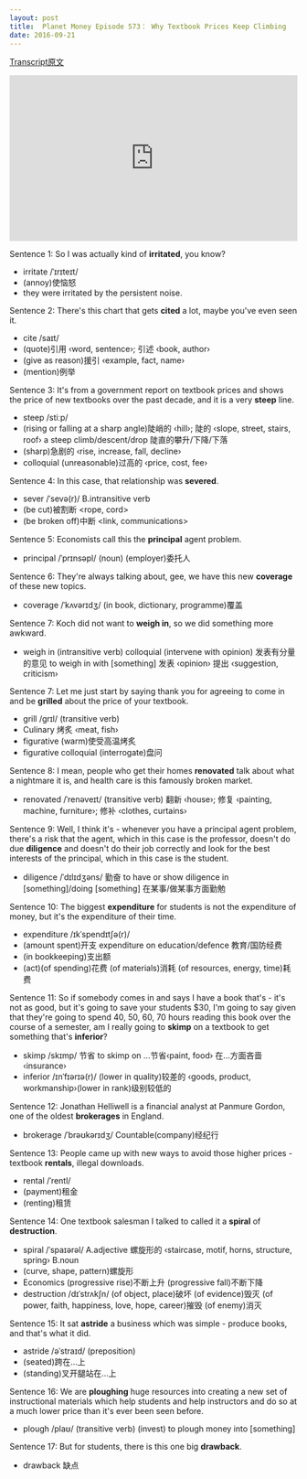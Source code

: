```yaml
---
layout: post
title:  Planet Money Episode 573： Why Textbook Prices Keep Climbing
date: 2016-09-21
---
```


[Transcript原文](http://www.npr.org/sections/money/2016/09/16/494266135/episode-573-why-textbook-prices-keep-climbing)

<iframe src="https://www.npr.org/player/embed/494266135/494267653" width="100%" height="290" frameborder="0" scrolling="no" title="NPR embedded audio player"></iframe>

Sentence 1: So I was actually kind of **irritated**, you know? 

- irritate /ˈɪrɪteɪt/ 
- (annoy)使恼怒 
- they were irritated by the persistent noise. 

Sentence 2: There's this chart that gets **cited** a lot, maybe you've even seen it. 

- cite /saɪt/ 
- (quote)引用 ‹word, sentence›; 引述 ‹book, author› 
- (give as reason)援引 ‹example, fact, name› 
- (mention)例举

Sentence 3: It's from a government report on textbook prices and shows the price of new textbooks over the past decade, and it is a very **steep** line. 

-  steep /stiːp/ 
- (rising or falling at a sharp angle)陡峭的 ‹hill›; 陡的 ‹slope, street, stairs, roof› a steep climb/descent/drop   陡直的攀升/下降/下落 
- (sharp)急剧的 ‹rise, increase, fall, decline›
- colloquial (unreasonable)过高的 ‹price, cost, fee› 

Sentence 4: In this case, that relationship was **severed**. 

- sever /ˈsevə(r)/ B.intransitive verb 
- (be cut)被割断 <rope, cord> 
- (be broken off)中断 <link, communications>

Sentence 5:  Economists call this the **principal** agent problem. 

- principal /ˈprɪnsəpl/ (noun) (employer)委托人 

Sentence 6: They're always talking about, gee, we have this new **coverage** of these new topics. 

- coverage /ˈkʌvərɪdʒ/ (in book, dictionary, programme)覆盖  

Sentence 7: Koch did not want to **weigh in**, so we did something more awkward. 

- weigh in (intransitive verb) colloquial (intervene with opinion) 发表有分量的意见 to weigh in with [something] 发表 ‹opinion› 提出 ‹suggestion, criticism›  

Sentence 7: Let me just start by saying thank you for agreeing to come in and be **grilled** about the price of your textbook.

- grill /grɪl/ (transitive verb) 
- Culinary 烤炙 ‹meat, fish› 
- figurative (warm)使受高温烤炙 
- figurative colloquial (interrogate)盘问 

Sentence 8: I mean, people who get their homes **renovated** talk about what a nightmare it is, and health care is this famously broken market.

- renovated /ˈrenəveɪt/ (transitive verb) 翻新 ‹house›; 修复 ‹painting, machine, furniture›; 修补 ‹clothes, curtains›

Sentence 9: Well, I think it's - whenever you have a principal agent problem, there's a risk that the agent, which in this case is the professor, doesn't do due **diligence** and doesn't do their job correctly and look for the best interests of the principal, which in this case is the student. 

- diligence /ˈdɪlɪdʒəns/ 勤奋 to have or show diligence in [something]/doing [something] 在某事/做某事方面勤勉

Sentence 10: The biggest **expenditure** for students is not the expenditure of money, but it's the expenditure of their time. 

- expenditure /ɪkˈspendɪtʃə(r)/ 
- (amount spent)开支 expenditure on education/defence 教育/国防经费  
- (in bookkeeping)支出额 
- (act)(of spending)花费 (of materials)消耗  (of resources, energy, time)耗费 


Sentence 11: So if somebody comes in and says I have a book that's - it's not as good, but it's going to save your students $30, I'm going to say given that they're going to spend 40, 50, 60, 70 hours reading this book over the course of a semester, am I really going to **skimp** on a textbook to get something that's **inferior**? 

- skimp /skɪmp/ 节省 to skimp on ...节省‹paint, food› 在…方面吝啬 ‹insurance›
- inferior /ɪnˈfɪərɪə(r)/ (lower in quality)较差的 ‹goods, product, workmanship›(lower in rank)级别较低的 

Sentence 12: Jonathan Helliwell is a financial analyst at Panmure Gordon, one of the oldest **brokerages** in England. 

- brokerage /ˈbrəʊkərɪdʒ/ Countable(company)经纪行

Sentence 13: People came up with new ways to avoid those higher prices - textbook **rentals**, illegal downloads. 

- rental /ˈrentl/ 
- (payment)租金 
- (renting)租赁 

Sentence 14: One textbook salesman I talked to called it a **spiral** of **destruction**.

- spiral /ˈspaɪərəl/ A.adjective 螺旋形的 ‹staircase, motif, horns, structure, spring› B.noun 
- (curve, shape, pattern)螺旋形  
- Economics (progressive rise)不断上升 (progressive fall)不断下降 
- destruction /dɪˈstrʌkʃn/ (of object, place)破坏 (of evidence)毁灭  (of power, faith, happiness, love, hope, career)摧毁 (of enemy)消灭 

Sentence 15: It sat **astride** a business which was simple - produce books, and that's what it did. 
- astride /əˈstraɪd/ (preposition) 
- (seated)跨在…上 
- (standing)叉开腿站在…上


Sentence 16: We are **ploughing** huge resources into creating a new set of instructional materials which help students and help instructors and do so at a much lower price than it's ever been seen before.

- plough /plaʊ/ (transitive verb) (invest) to plough money into [something] 

Sentence 17: But for students, there is this one big **drawback**. 

- drawback 缺点

